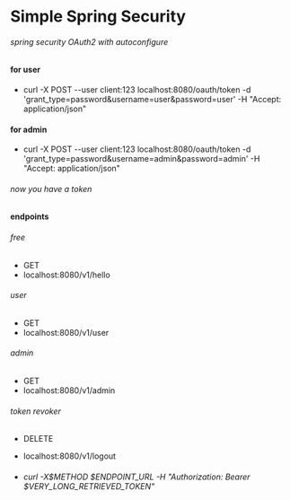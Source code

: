 # Simple Spring Security
###### _spring security OAuth2 with autoconfigure_

#### for user
* curl -X POST --user client:123 localhost:8080/oauth/token -d 'grant_type=password&username=user&password=user' -H "Accept: application/json"
#### for admin
* curl -X POST --user client:123 localhost:8080/oauth/token -d 'grant_type=password&username=admin&password=admin' -H "Accept: application/json"

###### _now you have a token_
#### endpoints

###### _free_
- GET
- localhost:8080/v1/hello

###### _user_
- GET
- localhost:8080/v1/user

###### _admin_
- GET
- localhost:8080/v1/admin

###### _token revoker_
- DELETE
- localhost:8080/v1/logout

- ###### curl -X$METHOD $ENDPOINT_URL -H "Authorization: Bearer $VERY_LONG_RETRIEVED_TOKEN"
